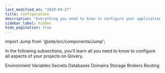 ```yaml
---
last_modified_on: "2020-04-27"
title: Configuration
description: "Everything you need to know to configure your applications on Qovery"
sidebar_label: hidden
hide_pagination: true
---
```


import Jump from '@site/src/components/Jump';

In the following subsections, you'll learn all you need to know to configure all aspects of your projects on Qovery.

<Jump to="/docs/using-qovery/configuration/environment-variables/">Environment Variables</Jump>
<Jump to="/docs/using-qovery/configuration/secrets/">Secrets</Jump>
<Jump to="/docs/using-qovery/configuration/databases/">Databases</Jump>
<Jump to="/docs/using-qovery/configuration/domains/">Domains</Jump>
<Jump to="/docs/using-qovery/configuration/storage/">Storage</Jump>
<Jump to="/docs/using-qovery/configuration/brokers/">Brokers</Jump>
<Jump to="/docs/using-qovery/configuration/routing/">Routing</Jump>



